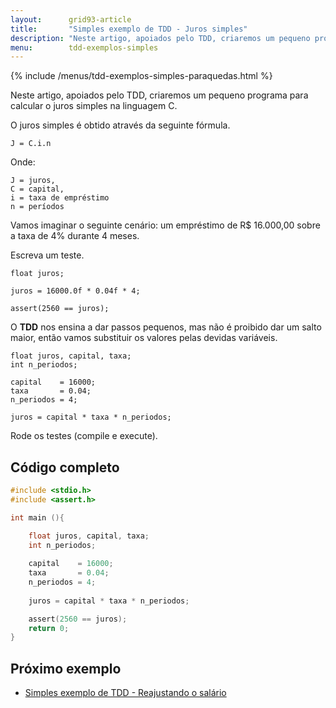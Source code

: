 ```yaml
---
layout:      grid93-article
title:       "Simples exemplo de TDD - Juros simples"
description: "Neste artigo, apoiados pelo TDD, criaremos um pequeno programa para calcular o juros simples"
menu:        tdd-exemplos-simples
---
```


{% include /menus/tdd-exemplos-simples-paraquedas.html %}

Neste artigo, apoiados pelo TDD, criaremos um pequeno programa para calcular o juros simples na linguagem C.

O juros simples é obtido através da seguinte fórmula.

    J = C.i.n

Onde:

    J = juros,
    C = capital,
    i = taxa de empréstimo
    n = períodos

Vamos imaginar o seguinte cenário: um empréstimo de R$ 16.000,00 sobre a taxa de 4% durante 4 meses.


Escreva um teste.

	float juros;
	
	juros = 16000.0f * 0.04f * 4;

	assert(2560 == juros);


O __TDD__ nos ensina a dar passos pequenos, mas não é proibido dar um salto maior, então vamos substituir
os valores pelas devidas variáveis.

	float juros, capital, taxa;
	int n_periodos;	
	
	capital    = 16000;
	taxa       = 0.04;
	n_periodos = 4;
	
	juros = capital * taxa * n_periodos;

Rode os testes (compile e execute).



Código completo
---

```c
#include <stdio.h>
#include <assert.h>

int main (){

	float juros, capital, taxa;
	int n_periodos;	
	
	capital    = 16000;
	taxa       = 0.04;
	n_periodos = 4;
	
	juros = capital * taxa * n_periodos;

	assert(2560 == juros);
	return 0;
}
```


Próximo exemplo
---

- [Simples exemplo de TDD - Reajustando o salário](/tdd/exemplo-tdd-salario-reajuste/)
